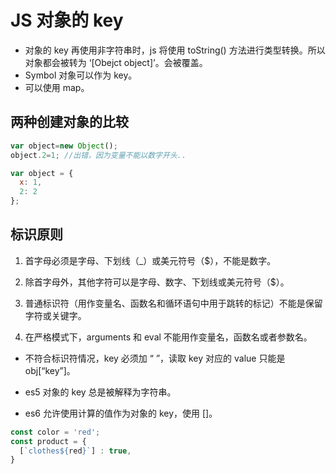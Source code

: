 # JS 对象的 key

* 对象的 key 再使用非字符串时，js 将使用 toString() 方法进行类型转换。所以对象都会被转为 ‘[Obejct object]’。会被覆盖。
* Symbol 对象可以作为 key。
* 可以使用 map。

## 两种创建对象的比较

```javascript
var object=new Object();
object.2=1; //出错，因为变量不能以数字开头..

var object = {
  x: 1,
  2: 2
};
```

## 标识原则

1. 首字母必须是字母、下划线（_）或美元符号（$），不能是数字。

2. 除首字母外，其他字符可以是字母、数字、下划线或美元符号（$）。

3. 普通标识符（用作变量名、函数名和循环语句中用于跳转的标记）不能是保留字符或关键字。

4. 在严格模式下，arguments 和 eval 不能用作变量名，函数名或者参数名。

* 不符合标识符情况，key 必须加 “ ”，读取 key 对应的 value 只能是 obj[“key”]。



* es5 对象的 key 总是被解释为字符串。
* es6 允许使用计算的值作为对象的 key，使用 []。

```javascript
const color = 'red';
const product = {
  [`clothes${red}`] : true,
}
```

